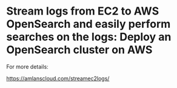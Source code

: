 # Stream logs from EC2 to AWS OpenSearch and easily perform searches on the logs: Deploy an OpenSearch cluster on AWS  

For more details:  

https://amlanscloud.com/streamec2logs/  
